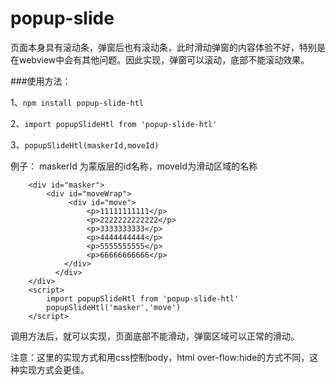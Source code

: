 # popup-slide
页面本身具有滚动条，弹窗后也有滚动条，此时滑动弹窗的内容体验不好，特别是在webview中会有其他问题。因此实现，弹窗可以滚动，底部不能滚动效果。

###使用方法：

1、``npm install popup-slide-htl``

2、``import popupSlideHtl from 'popup-slide-htl'``

3、``popupSlideHtl(maskerId,moveId)`` 

例子：
maskerId 为蒙版层的id名称，moveId为滑动区域的名称

```
    <div id="masker">
        <div id="moveWrap">
             <div id="move">
                 <p>11111111111</p>
                 <p>2222222222222</p>
                 <p>3333333333</p>
                 <p>4444444444</p>
                 <p>5555555555</p>
                 <p>66666666666</p>
            </div>
          </div>
    </div>
    <script>
        import popupSlideHtl from 'popup-slide-htl'
        popupSlideHtl('masker','move')
    </script>
```
 调用方法后，就可以实现，页面底部不能滑动，弹窗区域可以正常的滑动。
 
 注意：这里的实现方式和用css控制body，html over-flow:hide的方式不同，这种实现方式会更佳。   
   

